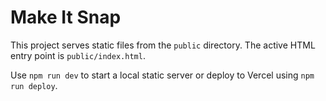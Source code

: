 # Make It Snap

This project serves static files from the `public` directory. The active HTML entry point is `public/index.html`.

Use `npm run dev` to start a local static server or deploy to Vercel using `npm run deploy`.
